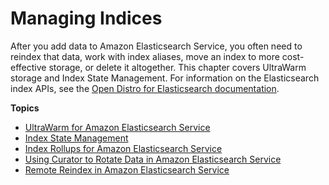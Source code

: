 # Managing Indices<a name="managing-indices"></a>

After you add data to Amazon Elasticsearch Service, you often need to reindex that data, work with index aliases, move an index to more cost\-effective storage, or delete it altogether\. This chapter covers UltraWarm storage and Index State Management\. For information on the Elasticsearch index APIs, see the [Open Distro for Elasticsearch documentation](https://opendistro.github.io/for-elasticsearch-docs/docs/elasticsearch/reindex-data/)\.

**Topics**
+ [UltraWarm for Amazon Elasticsearch Service](ultrawarm.md)
+ [Index State Management](ism.md)
+ [Index Rollups for Amazon Elasticsearch Service](rollup.md)
+ [Using Curator to Rotate Data in Amazon Elasticsearch Service](curator.md)
+ [Remote Reindex in Amazon Elasticsearch Service](remote-reindex.md)
